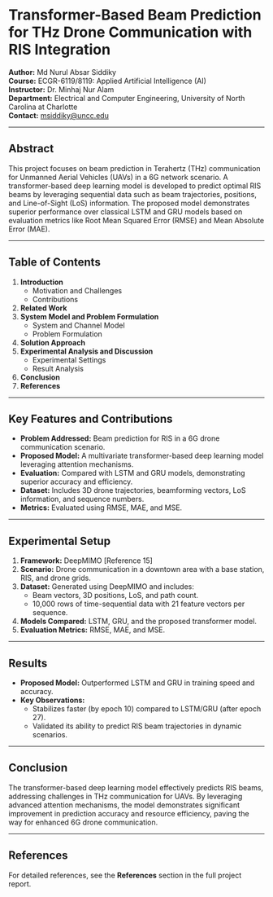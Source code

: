 # Transformer-Based Beam Prediction for THz Drone Communication with RIS Integration

**Author:** Md Nurul Absar Siddiky  
**Course:** ECGR-6119/8119: Applied Artificial Intelligence (AI)  
**Instructor:** Dr. Minhaj Nur Alam  
**Department:** Electrical and Computer Engineering, University of North Carolina at Charlotte  
**Contact:** msiddiky@uncc.edu  

---

## Abstract

This project focuses on beam prediction in Terahertz (THz) communication for Unmanned Aerial Vehicles (UAVs) in a 6G network scenario. A transformer-based deep learning model is developed to predict optimal RIS beams by leveraging sequential data such as beam trajectories, positions, and Line-of-Sight (LoS) information. The proposed model demonstrates superior performance over classical LSTM and GRU models based on evaluation metrics like Root Mean Squared Error (RMSE) and Mean Absolute Error (MAE).

---

## Table of Contents

1. **Introduction**
   - Motivation and Challenges
   - Contributions
2. **Related Work**
3. **System Model and Problem Formulation**
   - System and Channel Model
   - Problem Formulation
4. **Solution Approach**
5. **Experimental Analysis and Discussion**
   - Experimental Settings
   - Result Analysis
6. **Conclusion**
7. **References**

---

## Key Features and Contributions

- **Problem Addressed:** Beam prediction for RIS in a 6G drone communication scenario.
- **Proposed Model:** A multivariate transformer-based deep learning model leveraging attention mechanisms.
- **Evaluation:** Compared with LSTM and GRU models, demonstrating superior accuracy and efficiency.
- **Dataset:** Includes 3D drone trajectories, beamforming vectors, LoS information, and sequence numbers.
- **Metrics:** Evaluated using RMSE, MAE, and MSE.

---

## Experimental Setup

1. **Framework:** DeepMIMO [Reference 15]  
2. **Scenario:** Drone communication in a downtown area with a base station, RIS, and drone grids.  
3. **Dataset:** Generated using DeepMIMO and includes:
   - Beam vectors, 3D positions, LoS, and path count.
   - 10,000 rows of time-sequential data with 21 feature vectors per sequence.
4. **Models Compared:** LSTM, GRU, and the proposed transformer model.  
5. **Evaluation Metrics:** RMSE, MAE, and MSE.  

---

## Results

- **Proposed Model:** Outperformed LSTM and GRU in training speed and accuracy.  
- **Key Observations:**
  - Stabilizes faster (by epoch 10) compared to LSTM/GRU (after epoch 27).
  - Validated its ability to predict RIS beam trajectories in dynamic scenarios.

---

## Conclusion

The transformer-based deep learning model effectively predicts RIS beams, addressing challenges in THz communication for UAVs. By leveraging advanced attention mechanisms, the model demonstrates significant improvement in prediction accuracy and resource efficiency, paving the way for enhanced 6G drone communication.

---

## References

For detailed references, see the **References** section in the full project report.


